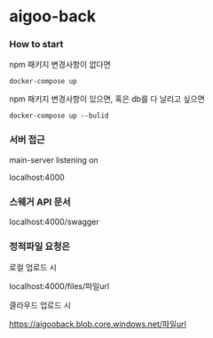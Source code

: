 # aigoo-back

### How to start

npm 패키지 변경사항이 없다면

```
docker-compose up
```

npm 패키지 변경사항이 있으면, 혹은 db를 다 날리고 싶으면

```
docker-compose up --bulid
```

### 서버 접근

main-server listening on

localhost:4000

### 스웨거 API 문서

localhost:4000/swagger

### 정적파일 요청은

로컬 업로드 시

localhost:4000/files/파일url

클라우드 업로드 시

https://aigooback.blob.core.windows.net/파일url
